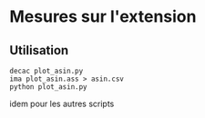 # Mesures sur l'extension

## Utilisation
```
decac plot_asin.py
ima plot_asin.ass > asin.csv
python plot_asin.py
```
idem pour les autres scripts